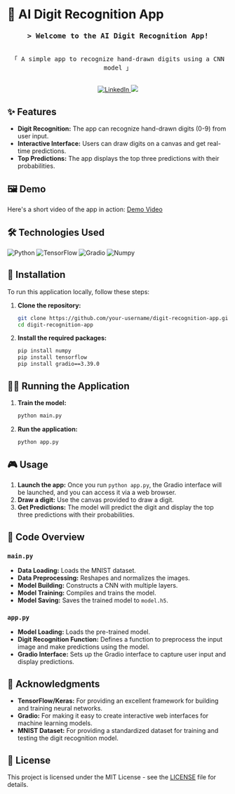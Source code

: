 # 🎨 AI Digit Recognition App
<!-- Intro  -->
<h3 align="center">
  <samp>&gt; Welcome to the AI Digit Recognition App!</samp>
</h3>

<p align="center"> 
  <samp>
    <br>
    「 A simple app to recognize hand-drawn digits using a CNN model 」
    <br>
    <br>
  </samp>
</p>

<p align="center">
 <a href="https://linkedin.com/in/ericivara" target="_blank">
  <img src="https://img.shields.io/badge/LinkedIn-0077B5?style=for-the-badge&logo=linkedin&logoColor=white" alt="LinkedIn"/>
 </a>
 <a href="https://twitter.com/ericivara" target="_blank">
  <img src="https://img.shields.io/badge/Twitter-1DA1F2?style=for-the-badge&logo=twitter&logoColor=white" />
 </a>
</p>

## ✨ Features

- **Digit Recognition:** The app can recognize hand-drawn digits (0-9) from user input.
- **Interactive Interface:** Users can draw digits on a canvas and get real-time predictions.
- **Top Predictions:** The app displays the top three predictions with their probabilities.

## 🖼️ Demo

Here's a short video of the app in action:
[Demo Video](https://user-images.githubusercontent.com/your_video_link_here.mp4)



## 🛠️ Technologies Used

![Python](https://img.shields.io/badge/Python-3776AB?style=for-the-badge&logo=python&logoColor=white)
![TensorFlow](https://img.shields.io/badge/TensorFlow-FF6F00?style=for-the-badge&logo=tensorflow&logoColor=white)
![Gradio](https://img.shields.io/badge/Gradio-FF6F00?style=for-the-badge&logo=gradio&logoColor=white)
![Numpy](https://img.shields.io/badge/Numpy-013243?style=for-the-badge&logo=numpy&logoColor=white)

## 🚀 Installation

To run this application locally, follow these steps:

1. **Clone the repository:**
    ```sh
    git clone https://github.com/your-username/digit-recognition-app.git
    cd digit-recognition-app
    ```

2. **Install the required packages:**
    ```sh
    pip install numpy
    pip install tensorflow
    pip install gradio==3.39.0
    ```

## 🏃‍♂️ Running the Application

1. **Train the model:**
    ```sh
    python main.py
    ```

2. **Run the application:**
    ```sh
    python app.py
    ```

## 🎮 Usage

1. **Launch the app:** Once you run `python app.py`, the Gradio interface will be launched, and you can access it via a web browser.
2. **Draw a digit:** Use the canvas provided to draw a digit.
3. **Get Predictions:** The model will predict the digit and display the top three predictions with their probabilities.

## 📂 Code Overview

### `main.py`

- **Data Loading:** Loads the MNIST dataset.
- **Data Preprocessing:** Reshapes and normalizes the images.
- **Model Building:** Constructs a CNN with multiple layers.
- **Model Training:** Compiles and trains the model.
- **Model Saving:** Saves the trained model to `model.h5`.

### `app.py`

- **Model Loading:** Loads the pre-trained model.
- **Digit Recognition Function:** Defines a function to preprocess the input image and make predictions using the model.
- **Gradio Interface:** Sets up the Gradio interface to capture user input and display predictions.

## 🙏 Acknowledgments

- **TensorFlow/Keras:** For providing an excellent framework for building and training neural networks.
- **Gradio:** For making it easy to create interactive web interfaces for machine learning models.
- **MNIST Dataset:** For providing a standardized dataset for training and testing the digit recognition model.

## 📜 License

This project is licensed under the MIT License - see the [LICENSE](LICENSE) file for details.
